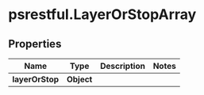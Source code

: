 # psrestful.LayerOrStopArray

## Properties
Name | Type | Description | Notes
------------ | ------------- | ------------- | -------------
**layerOrStop** | **Object** |  | 
